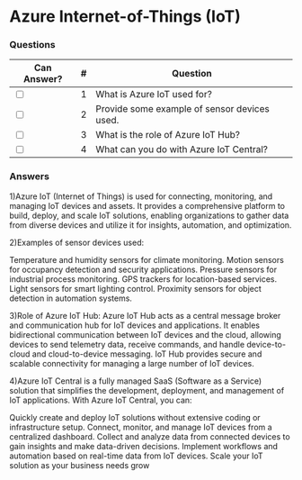 # Azure Internet-of-Things (IoT)

### Questions

| Can Answer? | # | Question |
| --- | --- | --- |
| <input type="checkbox"> | 1 | What is Azure IoT used for? |
| <input type="checkbox"> | 2 | Provide some example of sensor devices used. |
| <input type="checkbox"> | 3 | What is the role of Azure IoT Hub? |
| <input type="checkbox"> | 4 | What can you do with Azure IoT Central? |

### Answers


1)Azure IoT (Internet of Things) is used for connecting, monitoring, and managing IoT devices and assets. It provides a comprehensive platform to build, deploy, and scale IoT solutions, enabling organizations to gather data from diverse devices and utilize it for insights, automation, and optimization.

2)Examples of sensor devices used:

Temperature and humidity sensors for climate monitoring.
Motion sensors for occupancy detection and security applications.
Pressure sensors for industrial process monitoring.
GPS trackers for location-based services.
Light sensors for smart lighting control.
Proximity sensors for object detection in automation systems.

3)Role of Azure IoT Hub:
Azure IoT Hub acts as a central message broker and communication hub for IoT devices and applications. It enables bidirectional communication between IoT devices and the cloud, allowing devices to send telemetry data, receive commands, and handle device-to-cloud and cloud-to-device messaging. IoT Hub provides secure and scalable connectivity for managing a large number of IoT devices.


4)Azure IoT Central is a fully managed SaaS (Software as a Service) solution that simplifies the development, deployment, and management of IoT applications. With Azure IoT Central, you can:

Quickly create and deploy IoT solutions without extensive coding or infrastructure setup.
Connect, monitor, and manage IoT devices from a centralized dashboard.
Collect and analyze data from connected devices to gain insights and make data-driven decisions.
Implement workflows and automation based on real-time data from IoT devices.
Scale your IoT solution as your business needs grow
